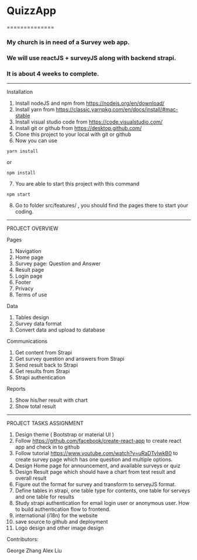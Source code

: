 # QuizzApp
==============

### My church is in need of a Survey web app. 
### We will use reactJS + surveyJS along with backend strapi.
### It is about 4 weeks to complete.
________________
Installation

1. Install nodeJS and npm from https://nodejs.org/en/download/
2. Install yarn from https://classic.yarnpkg.com/en/docs/install/#mac-stable
3. Install visual studio code from https://code.visualstudio.com/
4. Install git or github from https://desktop.github.com/
5. Clone this project to your local with git or github
6. Now you can use 
```
yarn install
```
or
```
npm install
```
7. You are able to start this project with this command
```
npm start
```
8. Go to folder src/features/ , you should find the pages there to start your coding.

________________
PROJECT OVERVIEW

Pages
1. Navigation
2. Home page
3. Survey page: Question and Answer
4. Result page
5. Login page
6. Footer
7. Privacy
8. Terms of use

Data
1. Tables design
2. Survey data format
3. Convert data and upload to database

Communications
1. Get content from Strapi
2. Get survey question and answers from Strapi
3. Send result back to Strapi
4. Get results from Strapi
5. Strapi authentication

Reports
1. Show his/her result with chart
2. Show total result
________________________
PROJECT TASKS ASSIGNMENT

1. Design theme ( Bootstrap or material UI )
2. Follow https://github.com/facebook/create-react-app to create react app and check in to github
3. Follow tutorial https://www.youtube.com/watch?v=uRaDTvlwkB0 to create survey page which has one question and multiple options.
4. Design Home page for announcement, and available surveys or quiz
5. Design Result page which should have a chart from test result and overall result
6. Figure out the format for survey and transform to serveyJS format.
7. Define tables in strapi, one table type for contents, one table for serveys and one table for results
8. Study strapi authentication for email login user or anonymous user. How to build authentication flow to frontend.
9. international (i18n) for the website
10. save source to github and deployment
11. Logo design and other image design

Contributors:

George Zhang  Alex Liu
